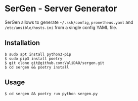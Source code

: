 # SerGen - Server Generator
SerGen allows to generate `~/.ssh/config`, `prometheus.yaml` and `/etc/ansible/hosts.ini`
from a single config YAML file.

## Installation

```
$ sudo apt install python3-pip
$ sudo pip3 install poetry
$ git clone git@github.com:ValiDAO/sergen.git
$ cd sergen && poetry install
```

## Usage

```
$ cd sergen && poetry run python sergen.py
```
